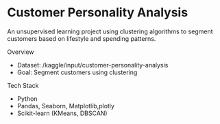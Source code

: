 # Customer Personality Analysis

An unsupervised learning project using clustering algorithms to segment customers based on lifestyle and spending patterns.

Overview
- Dataset: /kaggle/input/customer-personality-analysis
- Goal: Segment customers using clustering

Tech Stack
- Python
- Pandas, Seaborn, Matplotlib,plotly
- Scikit-learn (KMeans, DBSCAN)
